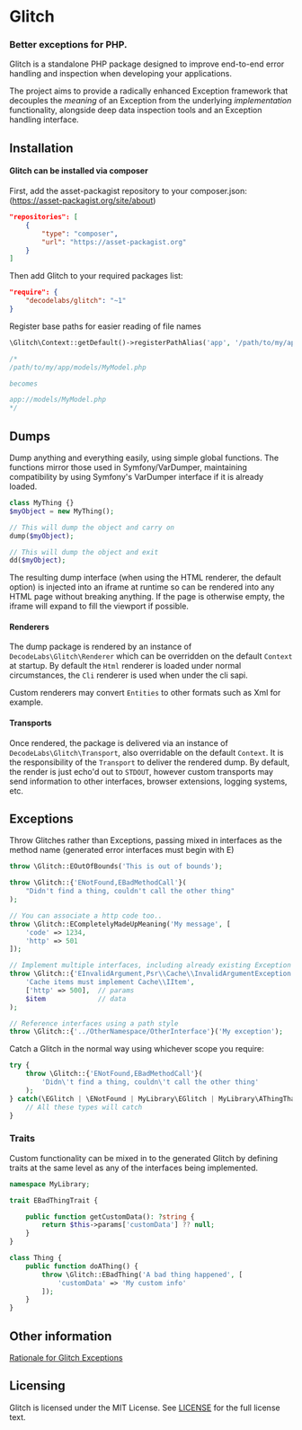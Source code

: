 # Glitch
### Better exceptions for PHP.

Glitch is a standalone PHP package designed to improve end-to-end error handling and inspection when developing your applications.

The project aims to provide a radically enhanced Exception framework that decouples the _meaning_ of an Exception from the underlying _implementation_ functionality, alongside deep data inspection tools and an Exception handling interface.


## Installation
#### Glitch can be installed via composer

First, add the asset-packagist repository to your composer.json: (https://asset-packagist.org/site/about)

```json
"repositories": [
    {
        "type": "composer",
        "url": "https://asset-packagist.org"
    }
]
```

Then add Glitch to your required packages list:

```json
"require": {
    "decodelabs/glitch": "~1"
}
```


Register base paths for easier reading of file names

```php
\Glitch\Context::getDefault()->registerPathAlias('app', '/path/to/my/app');

/*
/path/to/my/app/models/MyModel.php

becomes

app://models/MyModel.php
*/
```

## Dumps
Dump anything and everything easily, using simple global functions.
The functions mirror those used in Symfony/VarDumper, maintaining compatibility by using Symfony's VarDumper interface if it is already loaded.

```php
class MyThing {}
$myObject = new MyThing();

// This will dump the object and carry on
dump($myObject);

// This will dump the object and exit
dd($myObject);
```

The resulting dump interface (when using the HTML renderer, the default option) is injected into an iframe at runtime so can be rendered into any HTML page without breaking anything. If the page is otherwise empty, the iframe will expand to fill the viewport if possible.

#### Renderers
The dump package is rendered by an instance of <code>DecodeLabs\Glitch\Renderer</code> which can be overridden on the default <code>Context</code> at startup. By default the <code>Html</code> renderer is loaded under normal circumstances, the <code>Cli</code> renderer is used when under the cli sapi.

Custom renderers may convert <code>Entities</code> to other formats such as Xml for example.

#### Transports
Once rendered, the package is delivered via an instance of <code>DecodeLabs\Glitch\Transport</code>, also overridable on the default <code>Context</code>. It is the responsibility of the <code>Transport</code> to deliver the rendered dump. By default, the render is just echo'd out to <code>STDOUT</code>, however custom transports may send information to other interfaces, browser extensions, logging systems, etc.


## Exceptions
Throw Glitches rather than Exceptions, passing mixed in interfaces as the method name (generated error interfaces must begin with E)

```php
throw \Glitch::EOutOfBounds('This is out of bounds');

throw \Glitch::{'ENotFound,EBadMethodCall'}(
    "Didn't find a thing, couldn't call the other thing"
);

// You can associate a http code too..
throw \Glitch::ECompletelyMadeUpMeaning('My message', [
    'code' => 1234,
    'http' => 501
]);

// Implement multiple interfaces, including already existing Exception interfaces
throw \Glitch::{'EInvalidArgument,Psr\\Cache\\InvalidArgumentException'}(
    'Cache items must implement Cache\\IItem',
    ['http' => 500],  // params
    $item             // data
);

// Reference interfaces using a path style
throw \Glitch::{'../OtherNamespace/OtherInterface'}('My exception');
```

Catch a Glitch in the normal way using whichever scope you require:

```php
try {
    throw \Glitch::{'ENotFound,EBadMethodCall'}(
        'Didn\'t find a thing, couldn\'t call the other thing'
    );
} catch(\EGlitch | \ENotFound | MyLibrary\EGlitch | MyLibrary\AThingThatDoesStuff\EBadMethodCall $e) {
    // All these types will catch
}
```


### Traits

Custom functionality can be mixed in to the generated Glitch by defining traits at the same level as any of the interfaces being implemented.

```php
namespace MyLibrary;

trait EBadThingTrait {

    public function getCustomData(): ?string {
        return $this->params['customData'] ?? null;
    }
}

class Thing {
    public function doAThing() {
        throw \Glitch::EBadThing('A bad thing happened', [
            'customData' => 'My custom info'
        ]);
    }
}
```



## Other information
[Rationale for Glitch Exceptions](docs/Rationale.md)


## Licensing
Glitch is licensed under the MIT License. See [LICENSE](https://github.com/decodelabs/glitch/blob/master/LICENSE) for the full license text.
